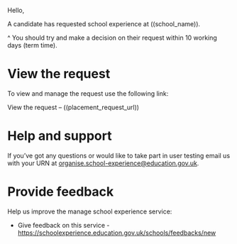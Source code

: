 Hello,

A candidate has requested school experience at ((school_name)).

^ You should try and make a decision on their request within 10 working days (term time).

# View the request 
 
To view and manage the request use the following link:

View the request – ((placement_request_url))

# Help and support
 
If you’ve got any questions or would like to take part in user testing email us with your URN at organise.school-experience@education.gov.uk.

# Provide feedback

Help us improve the manage school experience service:

* Give feedback on this service - https://schoolexperience.education.gov.uk/schools/feedbacks/new